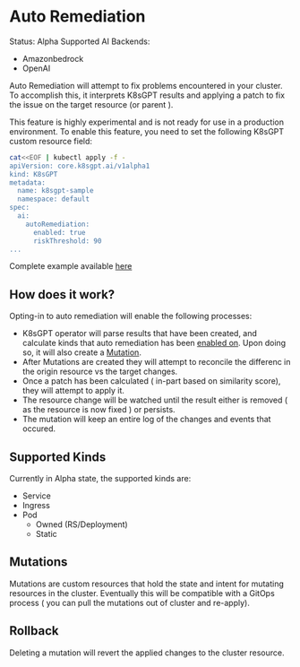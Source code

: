 # Auto Remediation

Status: Alpha 
Supported AI Backends:
- Amazonbedrock
- OpenAI

Auto Remediation will attempt to fix problems encountered in your cluster.
To accomplish this, it interprets K8sGPT results and applying a patch to fix the issue on the target resource (or parent ).

This feature is highly experimental and is not ready for use in a production environment.
To enable this feature, you need to set the following K8sGPT custom resource field:

```bash
cat<<EOF | kubectl apply -f -
apiVersion: core.k8sgpt.ai/v1alpha1
kind: K8sGPT
metadata:
  name: k8sgpt-sample
  namespace: default
spec:
  ai:
    autoRemediation:
      enabled: true
      riskThreshold: 90
...
```
Complete example available [here](./config/samples/autoremediation/valid_k8sgpt_remediation_sample.yaml)

## How does it work?

Opting-in to auto remediation will enable the following processes:
- K8sGPT operator will parse results that have been created, and calculate
kinds that auto remediation has been [enabled on](#supported_Kinds). Upon doing so, it will also create a [Mutation](#mutations).
- After Mutations are created they will attempt to reconcile the differenc in the origin resource vs the target changes.
- Once a patch has been calculated ( in-part based on similarity score), they will attempt to apply it.
- The resource change will be watched until the result either is removed ( as the resource is now fixed ) or persists.
- The mutation will keep an entire log of the changes and events that occured.


## Supported Kinds

Currently in Alpha state, the supported kinds are:
- Service
- Ingress 
- Pod
  - Owned (RS/Deployment)
  - Static

## Mutations

Mutations are custom resources that hold the state and intent for mutating resources in the cluster.
Eventually this will be compatible with a GitOps process ( you can pull the mutations out of cluster and re-apply).

## Rollback 

Deleting a mutation will revert the applied changes to the cluster resource. 